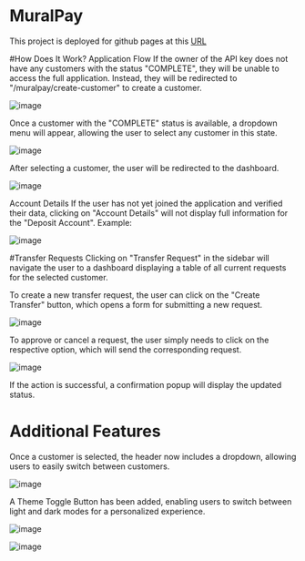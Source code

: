 # MuralPay

This project is deployed for github pages at this [URL](https://damianbejaque.github.io/muralpay)

#How Does It Work?
Application Flow
If the owner of the API key does not have any customers with the status "COMPLETE", they will be unable to access the full application. Instead, they will be redirected to "/muralpay/create-customer" to create a customer.

![image](https://github.com/user-attachments/assets/3509715a-6e6e-4b1e-a12d-fa96ec0b37fb)

Once a customer with the "COMPLETE" status is available, a dropdown menu will appear, allowing the user to select any customer in this state.

![image](https://github.com/user-attachments/assets/9e9e15ca-f373-4f98-9893-02f36a7a1502)

After selecting a customer, the user will be redirected to the dashboard.

![image](https://github.com/user-attachments/assets/e41140fd-56cd-47e7-a3d7-7676019f7b7e)

Account Details
If the user has not yet joined the application and verified their data, clicking on "Account Details" will not display full information for the "Deposit Account".
Example:

![image](https://github.com/user-attachments/assets/2acd80b2-a77a-4dc2-a1f0-4b8e35810465)

#Transfer Requests
Clicking on "Transfer Request" in the sidebar will navigate the user to a dashboard displaying a table of all current requests for the selected customer.

To create a new transfer request, the user can click on the "Create Transfer" button, which opens a form for submitting a new request.

![image](https://github.com/user-attachments/assets/1ad91924-c805-47d6-b00c-6c2f39ea4ded)

To approve or cancel a request, the user simply needs to click on the respective option, which will send the corresponding request.

![image](https://github.com/user-attachments/assets/17a95404-fbc0-4117-87e5-127ae30ca2f0)

If the action is successful, a confirmation popup will display the updated status.

# Additional Features
Once a customer is selected, the header now includes a dropdown, allowing users to easily switch between customers.

![image](https://github.com/user-attachments/assets/10affb35-130e-4629-830e-6d3f062452ce)

A Theme Toggle Button has been added, enabling users to switch between light and dark modes for a personalized experience.

![image](https://github.com/user-attachments/assets/dcff9048-55c6-4115-b377-b8284303e291)


![image](https://github.com/user-attachments/assets/c855d881-abe7-4d8b-b28a-846f20f1c807)
